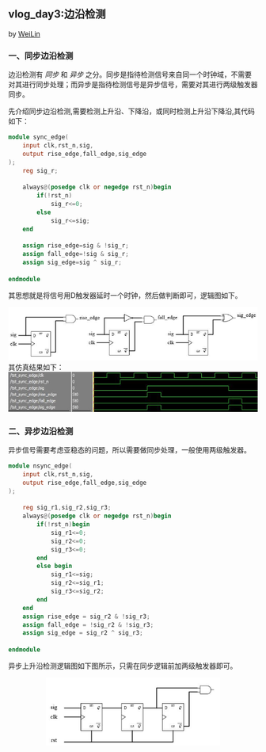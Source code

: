 ## vlog_day3:边沿检测
by [WeiLin](https://github.com/xLinWei)

### 一、同步边沿检测
边沿检测有 _同步_ 和 _异步_ 之分。同步是指待检测信号来自同一个时钟域，不需要对其进行同步处理；而异步是指待检测信号是异步信号，需要对其进行两级触发器同步。

先介绍同步边沿检测,需要检测上升沿、下降沿，或同时检测上升沿下降沿,其代码如下：
```verilog
module sync_edge(
    input clk,rst_n,sig,
    output rise_edge,fall_edge,sig_edge
);
    reg sig_r;

    always@(posedge clk or negedge rst_n)begin
        if(!rst_n)
            sig_r<=0;
        else
            sig_r<=sig;
    end

    assign rise_edge=sig & !sig_r;
    assign fall_edge=!sig & sig_r;
    assign sig_edge=sig ^ sig_r;

endmodule
```
其思想就是将信号用D触发器延时一个时钟，然后做判断即可，逻辑图如下。
<div align=center><img src=sync_edge.png></div>
其仿真结果如下：
<div align=center><img src=wave.png></div>

### 二、异步边沿检测
异步信号需要考虑亚稳态的问题，所以需要做同步处理，一般使用两级触发器。
```verilog
module nsync_edge(
    input clk,rst_n,sig,
    output rise_edge,fall_edge,sig_edge
);

    reg sig_r1,sig_r2,sig_r3;
    always@(posedge clk or negedge rst_n)begin
        if(!rst_n)begin
            sig_r1<=0;
            sig_r2<=0;
            sig_r3<=0;
        end
        else begin
            sig_r1<=sig;
            sig_r2<=sig_r1;
            sig_r3<=sig_r2;
        end
    end
    assign rise_edge = sig_r2 & !sig_r3;
    assign fall_edge = !sig_r2 & !sig_r3;
    assign sig_edge = sig_r2 ^ sig_r3;

endmodule
```
异步上升沿检测逻辑图如下图所示，只需在同步逻辑前加两级触发器即可。
<div align=center><img src=nsync_edge.png width=70%></div>